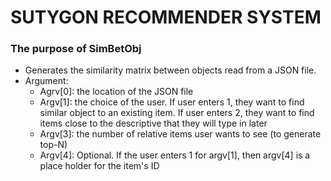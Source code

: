 # SUTYGON RECOMMENDER SYSTEM

### The purpose of SimBetObj
* Generates the similarity matrix between objects read from a JSON file. 
* Argument:   
  - Agrv[0]: the location of the JSON file  
  - Argv[1]: the choice of the user. If user enters 1, they want to find similar object
  to an existing item. If user enters 2, they want to find items close to the descriptive 
  that they will type in later  
  - Argv[3]: the number of relative items user wants to see (to generate top-N)  
  - Argv[4]: Optional. If the user enters 1 for argv[1], then argv[4] is a place holder for 
  the item's ID  
